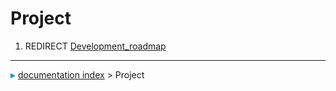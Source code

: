 # Project
1.  REDIRECT [Development_roadmap](Development_roadmap.md)



---
![](images/Right_arrow.png) [documentation index](../README.md) > Project
